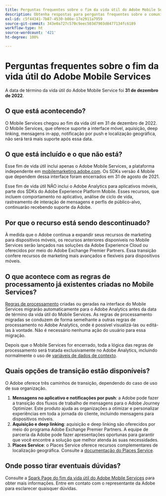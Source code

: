 ```yaml
---
title: Perguntas frequentes sobre o fim da vida útil do Adobe Mobile Services
description: Obtenha respostas para perguntas frequentes sobre o comunicado do fim da vida útil do Adobe Mobile Services.
exl-id: c5f44341-7b87-4530-b86e-17e2911a7959
source-git-commit: 343e0a727c570c9eec503d7903d0477134fc6189
workflow-type: ht
source-wordcount: '421'
ht-degree: 100%

---
```


# Perguntas frequentes sobre o fim da vida útil do Adobe Mobile Services

A data de término da vida útil do Adobe Mobile Service foi **31 de dezembro de 2022**.

## O que está acontecendo?

O Mobile Services chegou ao fim da vida útil em 31 de dezembro de 2022. O Mobile Services, que oferece suporte a interface móvel, aquisição, deep linking, mensagens in-app, notificação por push e localização geográfica, não será terá mais suporte após essa data.

## O que está incluído e o que não está?

Esse fim de vida útil inclui apenas o Adobe Mobile Services, a plataforma independente em [mobilemarketing.adobe.com](https://mobilemarketing.adobe.com). Os SDKs versão 4 Mobile que dependem dessa interface foram encerrados em 31 de agosto de 2021.

Esse fim de vida útil NÃO inclui o Adobe Analytics para aplicativos móveis, parte dos SDKs do Adobe Experience Platform Mobile. Esses recursos, que incluem comportamento no aplicativo, análise de ciclo de vida, rastreamento de interação de mensagens e perfis de público-alvo, continuarão recebendo suporte da Adobe.

## Por que o recurso está sendo descontinuado?

À medida que o Adobe continua a expandir seus recursos de marketing para dispositivos móveis, os recursos anteriores disponíveis no Mobile Services serão lançados nas soluções da Adobe Experience Cloud ou oferecidos por meio do Adobe Exchange Premier Partners. Essa transição confere recursos de marketing mais avançados e flexíveis para dispositivos móveis.

## O que acontece com as regras de processamento já existentes criadas no Mobile Services?

[Regras de processamento](https://experienceleague.adobe.com/docs/analytics/admin/admin-tools/processing-rules/processing-rules.html?lang=pt-BR) criadas ou geradas na interface do Mobile Services migrarão automaticamente para o Adobe Analytics antes da data de término da vida útil do Mobile Services. As regras de processamento migradas se conduzem de forma semelhante a outras regras de processamento no Adobe Analytics, onde é possível visualizá-las ou editá-las à vontade. Não é necessário nenhuma ação do usuário para essa migração.

Depois que o Mobile Services for encerrado, toda a lógica das regras de processamento será tratada exclusivamente no Adobe Analytics, incluindo normalmente o uso de [variáveis de dados de contexto](https://experienceleague.adobe.com/docs/analytics/implementation/vars/page-vars/contextdata.html?lang=pt-BR).

## Quais opções de transição estão disponíveis?

O Adobe oferece três caminhos de transição, dependendo do caso de uso de sua organização.

1. **Mensagens no aplicativo e notificações por push**: a Adobe pode fazer a transição dos fluxos de trabalho de mensagens para o Adobe Journey Optimizer. Este produto ajuda as organizações a otimizar e personalizar experiências em toda a jornada do cliente, incluindo mensagens para dispositivos móveis.
1. **Aquisição e deep linking**: aquisição e deep linking são oferecidos por meio do programa Adobe Exchange Premier Partners. A equipe de parceria da Adobe pode fazer apresentações oportunas para garantir que você encontre a solução que melhor atenda às suas necessidades.
1. **Places Service**: o Places Service oferece recursos complementares de localização geográfica. Consulte a [documentação do Places Service](https://experienceleague.adobe.com/docs/places/using/home.html?lang=pt-BR).

## Onde posso tirar eventuais dúvidas?

Consulte a [Spark Page do fim da vida útil do Adobe Mobile Services](https://spark.adobe.com/page/C6D30y09zaRpD/) para obter mais informações. Entre em contato com o representante da Adobe para esclarecer quaisquer dúvidas.
